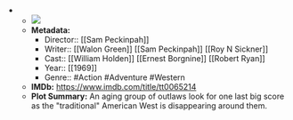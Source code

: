 - 
    - ![](https://m.media-amazon.com/images/M/MV5BNGUyYTZmOWItMDJhMi00N2IxLWIyNDMtNjUxM2ZiYmU5YWU1XkEyXkFqcGdeQXVyNjc1NTYyMjg@._V1_SX300.jpg)  
    - **Metadata:**
        - Director:: [[Sam Peckinpah]]
        - Writer:: [[Walon Green]] [[Sam Peckinpah]] [[Roy N Sickner]]
        - Cast:: [[William Holden]] [[Ernest Borgnine]] [[Robert Ryan]]
        - Year:: [[1969]]
        - Genre:: #Action #Adventure #Western
    - **IMDb:** https://www.imdb.com/title/tt0065214
    - **Plot Summary:** An aging group of outlaws look for one last big score as the "traditional" American West is disappearing around them.
